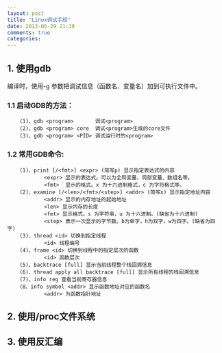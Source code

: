 ```yaml
---
layout: post
title: "Linux调试手段"
date: 2013-05-29 21:19
comments: true
categories: 
---
```

## 1. 使用gdb
编译时，使用-g 参数把调试信息（函数名、变量名）加到可执行文件中。
###  1.1 启动GDB的方法：
		(1)、gdb <program>       调试<program> 
		(2)、gdb <program> core  调试<program>生成的core文件
		(3)、gdb <program> <PID> 调试运行时的<program>
###  1.2 常用GDB命令:
		(1)、print [/<fmt>] <expr> (简写p) 显示指定表达式的内容
				<expr> 显示的表达式。可以为全局变量、局部变量、数组名等。
				<fmt>  显示的格式。x 为十六进制格式，c 为字符格式等。
		(2)、examine [/<len>/<fmt>/<step>] <addr> (简写x) 显示指定地址内容
				<addr> 显示的内存地址的起始地址
				<len> 显示内存的长度
				<fmt> 显示格式。s 为字符串，u 为十六进制。(缺省为十六进制)
				<step> 表示一次显示的字节数。b为单字，h为双字，w为四字。(缺省为四字)
		(3)、thread <id> 切换到指定线程
				<id> 线程编号
		(4)、frame <id> 切换到线程中的指定层次的函数
				<id> 函数层次
		(5)、backtrace [full] 显示当前线程整个栈回溯信息
		(6)、thread apply all backtrace [full] 显示所有线程的栈回溯信息
		(7)、info reg 查看当前寄存器信息    
		(8、info symbol <addr> 显示函数地址对应的函数名
				<addr> 为函数指针地址 
		
## 2. 使用/proc文件系统

## 3. 使用反汇编
